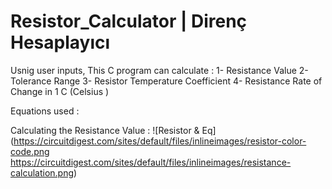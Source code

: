# Resistor_Calculator | Direnç Hesaplayıcı

Usnig user inputs, This C program  can calculate :
  1- Resistance Value
  2- Tolerance Range
  3- Resistor Temperature Coefficient 
  4- Resistance Rate of Change in 1 C (Celsius )
  
  Equations used :
  
  Calculating the Resistance Value : ![Resistor & Eq](https://circuitdigest.com/sites/default/files/inlineimages/resistor-color-code.png https://circuitdigest.com/sites/default/files/inlineimages/resistance-calculation.png)
